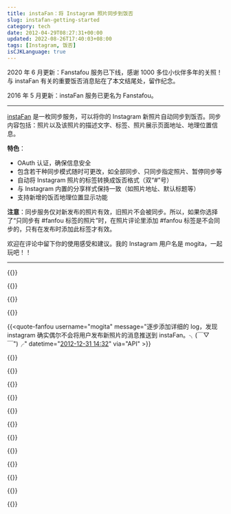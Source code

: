 ```yaml
---
title: instaFan：将 Instagram 照片同步到饭否
slug: instafan-getting-started
category: tech
date: 2012-04-29T08:27:31+00:00
updated: 2022-08-26T17:40:03+08:00
tags: [Instagram, 饭否]
isCJKLanguage: true
---
```


2020 年 6 月更新：Fanstafou 服务已下线，感谢 1000 多位小伙伴多年的关照！与 instaFan 有关的重要饭否消息贴在了本文结尾处，留作纪念。

2016 年 5 月更新：instaFan 服务已更名为 Fanstafou。

---

<a href="https://instafan.mogita.com/" target="_blank">instaFan</a> 是一枚同步服务，可以将你的 Instagram 新照片自动同步到饭否。同步内容包括：照片以及该照片的描述文字、标签、照片展示页面地址、地理位置信息。

**特色**：

- OAuth 认证，确保信息安全
- 包含若干种同步模式随时可更改，如全部同步、只同步指定照片、暂停同步等
- 自动将 Instagram 照片的标签转换成饭否格式（双“#”号）
- 与 Instagram 内置的分享样式保持一致（如照片地址、默认标题等）
- 支持新增的饭否地理位置显示功能

**注意**：同步服务仅对新发布的照片有效，旧照片不会被同步。所以，如果你选择了“只同步有 #fanfou 标签的照片”时，在照片评论里添加 #fanfou 标签是不会同步的，只有在发布时添加此标签才有效。

欢迎在评论中留下你的使用感受和建议。我的 Instagram 用户名是 mogita，一起玩吧！！

---

{{<quote-fanfou
username="mogita"
message="It is working...#[instaFan](https://fanfou.com/q/instaFan)# http://instagr.am/p/Jk6tyauYkv/"
photo="zs_151459.jpg"
datetime="[2012-04-19 05:55](https://fanfou.com/statuses/Kt5hSYFrifM)"
via="[FanstaFou](http://fanstafou.mogita.com/)" >}}

{{<quote-fanfou
username="mogita"
message="试用接受中！#[instaFan](https://fanfou.com/q/instaFan)# http://instagr.am/p/J_Xl_HuYgI/"
photo="0s_298563.jpg"
datetime="[2012-04-29 14:08](https://fanfou.com/statuses/MLjXa_Q6bus)"
via="[FanstaFou](http://fanstafou.mogita.com/)" >}}

{{<quote-fanfou
username="mogita"
message="给 instaFan 画了个横图，简笔画水平。。哈哈。。"
photo="km_260120.jpg"
datetime="[2012-05-28 03:50](https://fanfou.com/statuses/wji-e1zKNHU)"
via="网页" >}}

{{<quote-fanfou
username="mogita"
message="instafan 刚刚获得了开放后的第一百位用户。"
datetime="[2012-08-06 17:12](https://fanfou.com/statuses/L9YWqq7pBdE)"
via="网页" >}}

{{<quote-fanfou
username="mogita"
message="逐步添加详细的 log，发现 instagram 确实偶尔不会将用户发布新照片的消息推送到 instaFan。╮(￣▽￣\")╭"
datetime="[2012-12-31 14:32](https://fanfou.com/statuses/cvnuU2bC-ak)"
via="API" >}}

{{<quote-fanfou
username="mogita"
message="更新了一下#[instaFan](https://fanfou.com/q/instaFan)#，唯一针对提升同步成功率。不知道能提升多少。。欢迎来操。"
datetime="[2013-02-22 22:57](https://fanfou.com/statuses/lML9vEFhtiQ)"
via="网页" >}}

{{<quote-fanfou
username="mogita"
message="instaFan 同步数过万了。。回家好好爱抚一番。"
datetime="[2013-03-20 10:15](https://fanfou.com/statuses/6hhck1_wH64)"
via="[「御飯 iPad」](http://imach.me/gohanapp)" >}}

{{<quote-fanfou
username="mogita"
message="SAE 上跑 instaFan 看来希望渺茫了。要是没被 fb 收购就好了。"
datetime="[2014-05-02 11:01](https://fanfou.com/statuses/PhnUd7IFu6Q)"
via="[「御飯 iPhone」](http://imach.me/gohanapp)" >}}

{{<quote-fanfou
username="mogita"
message="instaFan 暂定下周二（5 月 12 日）17 点到 20 点暂停服务 3 小时。（主机商说要修电源。。"
datetime="[2015-05-05 17:16](https://fanfou.com/statuses/hD5EILXHXPY)"
via="网页" >}}

{{<quote-fanfou
username="mogita"
message="今天算是把 instafan 新版服务跑起来了。长期测试，鸭的实时推送接口根本就是个坏的，有些用户发照片它永远不会给我发消息。还是特么轮询靠谱。当然，这是新版的设计，目前版本的代码不打算更新了。"
datetime="[2016-05-10 18:20](https://fanfou.com/statuses/bZhIoLt7jk4)"
via="[御飯 iOS](http://imach.me/gohanapp)" >}}

{{<quote-fanfou
username="mogita"
message="今天下午开始迁移 instaFan 数据，为新版服务做准备。现有同步服务会暂停运行，迁移完成后服务会自动恢复。由于数据库结构升级，预计迁移过程需要 1-2 天，请各位用户见谅。#[instafan](https://fanfou.com/q/instafan)# #[instagram](https://fanfou.com/q/instagram)#"
datetime="[2016-05-26 14:05](https://fanfou.com/statuses/BAW1DV82Zto)"
via="网页" >}}

{{<quote-fanfou
username="mogita"
message="如果因为 instagram 的政策，#[instafan](https://fanfou.com/q/instafan)# 不得不改名的话，是完全换个名字还是小改避开政策就好呢？（官方不允许 ig、insta、gram、instagram 字样出现在名字里）"
datetime="[2016-05-27 14:02](https://fanfou.com/statuses/_n8B4Ex1tAw)"
via="网页" >}}

{{<quote-fanfou
username="mogita"
message="我自己也+1 转@[西瓦](https://fanfou.com/tenax) 哈哈哈被fanstafou逗笑。觉得只要朗朗上口的都行 转@[mogita](https://fanfou.com/mogita) fansync？fantasync？fanstafou？syncfou？fanfoutongbu？tongbuyinsiteguranmuzhaopiandaofanfou？"
datetime="[2016-05-27 14:18](https://fanfou.com/statuses/-HLgkSYt-ks)"
via="网页 [转自mogita(查看)](https://fanfou.com/statuses/v2cCfW5fEBw)" >}}

{{<quote-fanfou
username="mogita"
message="Instagram 到饭否同步服务 instaFan 已改名为 FanstaFou，且刚刚完成了一次重要的机能升级，提升服务的稳定性。访问地址变更为 http://fanstafou.mogita.com。老用户已自动升级为新版，无需进行任何操作。Enjoy！"
datetime="[2016-05-28 11:47](https://fanfou.com/statuses/Z3pCa0t4NFw)"
via="网页" >}}

{{<quote-fanfou
username="mogita"
message="五月底更新后的 Fanstafou 截至现在已同步了 10104 张照片。即每个月已知用户要发送 2500 张左右的照片。平均每天发送大约 83 张照片。"
datetime="[2016-10-10 10:48](https://fanfou.com/statuses/uu-KsvDgAoE)"
via="网页" >}}

{{<quote-fanfou
username="mogita"
message="在线上运行了 7 年 6 个月零 4 天，经历了一次重写，一次服务迁移之后，Fanstafou 代码库喜提首次 git commit。"
photo="zn_293783.png"
datetime="[2019-10-23 12:27](https://fanfou.com/statuses/Uj838x4odro)"
via="网页" >}}

{{<quote-fanfou
username="mogita"
message=" Instagram API 六月底彻底淘汰，又不想接触 Facebook 平台，冗长赘余的配置和审核，取代了激情迸发的美丽时代。再见 Web 2.0，再见 FanstaFou。"
datetime="[2020-06-07 03:11](https://fanfou.com/statuses/XNnHFP89BsQ)"
via="[御飯 iOS](http://imach.me/gohanapp)" >}}

